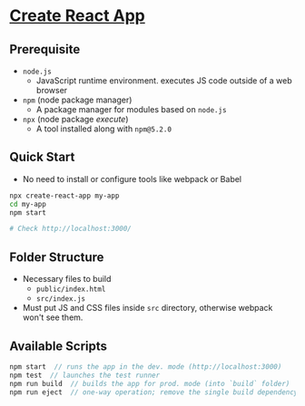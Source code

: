 # [Create React App](https://github.com/facebook/create-react-app)

## Prerequisite

* `node.js`
  * JavaScript runtime environment. executes JS code outside of a web browser
* `npm` (node package manager)
  * A package manager for modules based on `node.js`
* `npx` (node package _execute_)
  * A tool installed along with `npm@5.2.0`

## Quick Start

* No need to install or configure tools like webpack or Babel

```bash
npx create-react-app my-app
cd my-app
npm start

# Check http://localhost:3000/
```

## Folder Structure

* Necessary files to build
  * `public/index.html`
  * `src/index.js`
* Must put JS and CSS files inside `src` directory, otherwise webpack won't see them.

## Available Scripts

```js
npm start  // runs the app in the dev. mode (http://localhost:3000)
npm test  // launches the test runner
npm run build  // builds the app for prod. mode (into `build` folder)
npm run eject  // one-way operation; remove the single build dependency from the project

```
